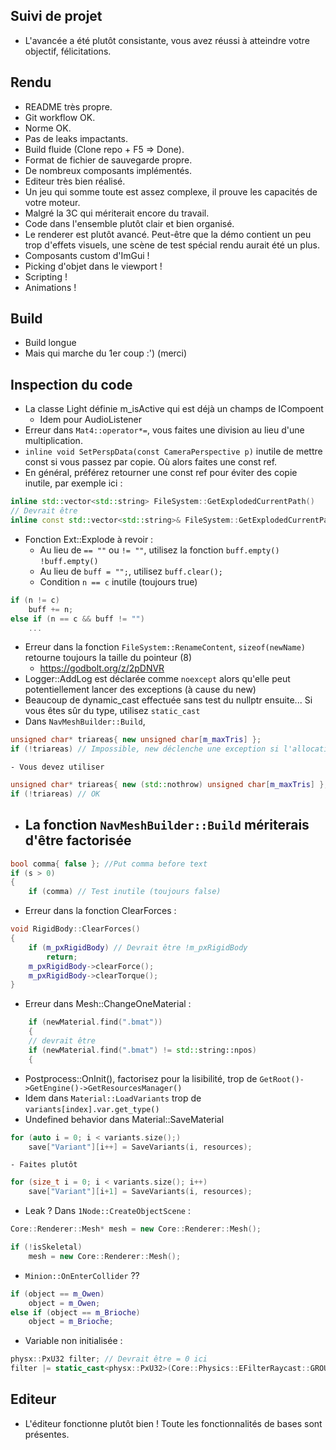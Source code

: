 
## Suivi de projet
- L'avancée a été plutôt consistante, vous avez réussi à atteindre votre objectif, félicitations.

## Rendu
- README très propre.
- Git workflow OK.
- Norme OK.
- Pas de leaks impactants.
- Build fluide (Clone repo + F5 => Done).
- Format de fichier de sauvegarde propre.
- De nombreux composants implémentés.
- Editeur très bien réalisé.
- Un jeu qui somme toute est assez complexe, il prouve les capacités de votre moteur.
- Malgré la 3C qui mériterait encore du travail.
- Code dans l'ensemble plutôt clair et bien organisé.
- Le renderer est plutôt avancé. Peut-être que la démo contient un peu trop d'effets visuels, une scène de test spécial rendu aurait été un plus.
- Composants custom d'ImGui !
- Picking d'objet dans le viewport !
- Scripting !
- Animations !

## Build
- Build longue
- Mais qui marche du 1er coup :') (merci)

## Inspection du code
- La classe Light définie m_isActive qui est déjà un champs de ICompoent
	- Idem pour AudioListener
- Erreur dans `Mat4::operator*=`, vous faites une division au lieu d'une multiplication.
- `inline void SetPerspData(const CameraPerspective p)` inutile de mettre const si vous passez par copie. Où alors faites une const ref.
- En général, préférez retourner une const ref pour éviter des copie inutile, par exemple ici :
```c++
inline std::vector<std::string> FileSystem::GetExplodedCurrentPath()
// Devrait être
inline const std::vector<std::string>& FileSystem::GetExplodedCurrentPath()
```
- Fonction Ext::Explode à revoir :
	- Au lieu de `== ""` ou `!= ""`, utilisez la fonction `buff.empty()` `!buff.empty()`
	- Au lieu de `buff = "";`, utilisez `buff.clear();`
	- Condition `n == c` inutile (toujours true)
```c++
if (n != c)
	buff += n;
else if (n == c && buff != "")
	...
```
- Erreur dans la fonction `FileSystem::RenameContent`, `sizeof(newName)` retourne toujours la taille du pointeur (8)
	- https://godbolt.org/z/2pDNVR
- Logger::AddLog est déclarée comme `noexcept` alors qu'elle peut potentiellement lancer des exceptions (à cause du new)
- Beaucoup de dynamic_cast effectuée sans test du nullptr ensuite... Si vous êtes sûr du type, utilisez `static_cast`
- Dans `NavMeshBuilder::Build`, 
```c++
unsigned char* triareas{ new unsigned char[m_maxTris] };
if (!triareas) // Impossible, new déclenche une exception si l'allocation échoue
```
	- Vous devez utiliser
```c++
unsigned char* triareas{ new (std::nothrow) unsigned char[m_maxTris] };
if (!triareas) // OK
```
- La fonction `NavMeshBuilder::Build` mériterais d'être factorisée
	- 
```c++
bool comma{ false }; //Put comma before text
if (s > 0)
{
	if (comma) // Test inutile (toujours false)
```
- Erreur dans la fonction ClearForces :
```c++
void RigidBody::ClearForces()
{
	if (m_pxRigidBody) // Devrait être !m_pxRigidBody
		return;
	m_pxRigidBody->clearForce();
	m_pxRigidBody->clearTorque();
}
```
- Erreur dans Mesh::ChangeOneMaterial :
```c++
	if (newMaterial.find(".bmat"))	
	{ 
	// devrait être
	if (newMaterial.find(".bmat") != std::string::npos)	
	{
```
- Postprocess::OnInit(), factorisez pour la lisibilité, trop de `GetRoot()->GetEngine()->GetResourcesManager()`
- Idem dans `Material::LoadVariants` trop de `variants[index].var.get_type()`
- Undefined behavior dans Material::SaveMaterial
```c++
for (auto i = 0; i < variants.size();)
	save["Variant"][i++] = SaveVariants(i, resources);
```
	- Faites plutôt
```c++
for (size_t i = 0; i < variants.size(); i++)
	save["Variant"][i+1] = SaveVariants(i, resources);
```
- Leak ? Dans `1Node::CreateObjectScene` :
```c++
Core::Renderer::Mesh* mesh = new Core::Renderer::Mesh();

if (!isSkeletal)
	mesh = new Core::Renderer::Mesh();
```
- `Minion::OnEnterCollider` ??
```c++
if (object == m_Owen)
	object = m_Owen;
else if (object == m_Brioche)
	object = m_Brioche;
```
- Variable non initialisée :
```c++
physx::PxU32 filter; // Devrait être = 0 ici
filter |= static_cast<physx::PxU32>(Core::Physics::EFilterRaycast::GROUPE2);
```

## Editeur
- L'éditeur fonctionne plutôt bien ! Toute les fonctionnalités de bases sont présentes.
